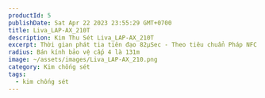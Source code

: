 ```yaml
---
productId: 5
publishDate: Sat Apr 22 2023 23:55:29 GMT+0700
title: Liva_LAP-AX_210T
description: Kim Thu Sét Liva_LAP-AX_210T
excerpt: Thời gian phát tia tiên đạo 82µSec - Theo tiêu chuẩn Pháp NFC 17-102
radius: Bán kính bảo vệ cấp 4 là 131m
image: ~/assets/images/Liva_LAP-AX_210.png
category: Kim chống sét
tags:
  - kim chống sét
---
```

